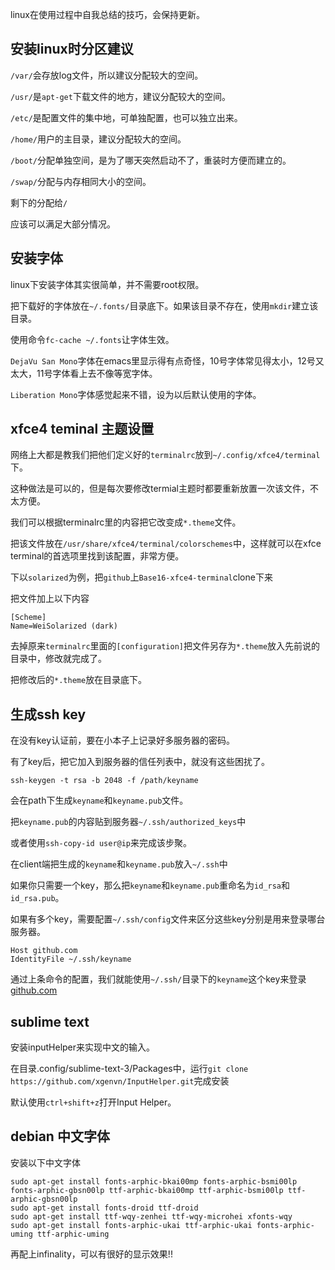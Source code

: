 linux在使用过程中自我总结的技巧，会保持更新。

## 安装linux时分区建议

`/var/`会存放log文件，所以建议分配较大的空间。

`/usr/`是`apt-get`下载文件的地方，建议分配较大的空间。

`/etc/`是配置文件的集中地，可单独配置，也可以独立出来。

`/home/`用户的主目录，建议分配较大的空间。

`/boot/`分配单独空间，是为了哪天突然启动不了，重装时方便而建立的。

`/swap/`分配与内存相同大小的空间。

剩下的分配给`/`

应该可以满足大部分情况。

## 安装字体

linux下安装字体其实很简单，并不需要root权限。

把下载好的字体放在`~/.fonts/`目录底下。如果该目录不存在，使用`mkdir`建立该目录。

使用命令`fc-cache ~/.fonts`让字体生效。

`DejaVu San Mono`字体在emacs里显示得有点奇怪，10号字体常见得太小，12号又太大，11号字体看上去不像等宽字体。

`Liberation Mono`字体感觉起来不错，设为以后默认使用的字体。

## xfce4 teminal 主题设置

网络上大都是教我们把他们定义好的`terminalrc`放到`~/.config/xfce4/terminal`下。

这种做法是可以的，但是每次要修改termial主题时都要重新放置一次该文件，不太方便。

我们可以根据terminalrc里的内容把它改变成`*.theme`文件。

把该文件放在`/usr/share/xfce4/terminal/colorschemes`中，这样就可以在xfce terminal的首选项里找到该配置，非常方便。

下以`solarized`为例，把`github`上`Base16-xfce4-terminal`clone下来

把文件加上以下内容

```
[Scheme]
Name=WeiSolarized (dark)
```

去掉原来`terminalrc`里面的`[configuration]`把文件另存为`*.theme`放入先前说的目录中，修改就完成了。

把修改后的`*.theme`放在目录底下。


## 生成ssh key

在没有key认证前，要在小本子上记录好多服务器的密码。

有了key后，把它加入到服务器的信任列表中，就没有这些困扰了。

```
ssh-keygen -t rsa -b 2048 -f /path/keyname
```

会在path下生成`keyname`和`keyname.pub`文件。

把`keyname.pub`的内容贴到服务器`~/.ssh/authorized_keys`中

或者使用`ssh-copy-id user@ip`来完成该步聚。

在client端把生成的`keyname`和`keyname.pub`放入`~/.ssh`中

如果你只需要一个key，那么把`keyname`和`keyname.pub`重命名为`id_rsa`和`id_rsa.pub`。

如果有多个key，需要配置`~/.ssh/config`文件来区分这些key分别是用来登录哪台服务器。

```
Host github.com
IdentityFile ~/.ssh/keyname
```

通过上条命令的配置，我们就能使用`~/.ssh/`目录下的`keyname`这个key来登录[github.com](https://github.com)

## sublime text

安装inputHelper来实现中文的输入。

在目录.config/sublime-text-3/Packages中，运行`git clone https://github.com/xgenvn/InputHelper.git`完成安装

默认使用`ctrl+shift+z`打开Input Helper。


## debian 中文字体

安装以下中文字体

```
sudo apt-get install fonts-arphic-bkai00mp fonts-arphic-bsmi00lp fonts-arphic-gbsn00lp ttf-arphic-bkai00mp ttf-arphic-bsmi00lp ttf-arphic-gbsn00lp
sudo apt-get install fonts-droid ttf-droid 
sudo apt-get install ttf-wqy-zenhei ttf-wqy-microhei xfonts-wqy
sudo apt-get install fonts-arphic-ukai ttf-arphic-ukai fonts-arphic-uming ttf-arphic-uming
```

再配上infinality，可以有很好的显示效果!!
